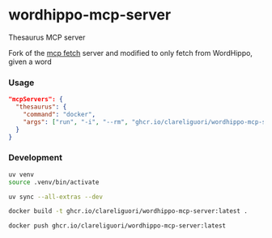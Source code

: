 # wordhippo-mcp-server

Thesaurus MCP server

Fork of the [mcp fetch](https://github.com/modelcontextprotocol/servers/tree/main/src/fetch) server and modified to only fetch from WordHippo, given a word

### Usage

```json
"mcpServers": {
  "thesaurus": {
    "command": "docker",
    "args": ["run", "-i", "--rm", "ghcr.io/clareliguori/wordhippo-mcp-server"]
  }
}
```

### Development

```bash
uv venv
source .venv/bin/activate

uv sync --all-extras --dev

docker build -t ghcr.io/clareliguori/wordhippo-mcp-server:latest .

docker push ghcr.io/clareliguori/wordhippo-mcp-server:latest
```
